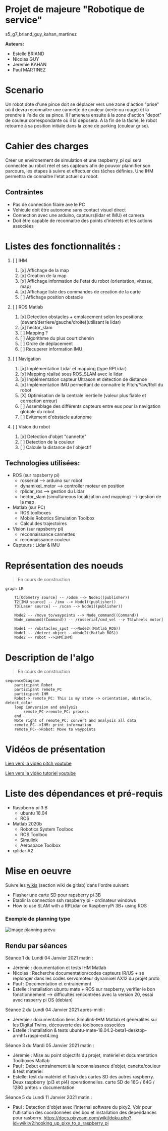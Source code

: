 # Projet de majeure "Robotique de service"
s5_g7_briand_guy_kahan_martinez

<script src="https://gitlab.com/20-21_5ETI_PRJ/Sujet_5__Simulated_robotic_scenario/s5_g7_briand_guy_kahan_martinez/-/blob/master/stl_dir/Assemblage_STL.STL"></script>

**Auteurs:** 

- Estelle BRIAND
- Nicolas GUY
- Jeremie KAHAN
- Paul MARTINEZ

# Scenario 

Un robot doté d'une pince doit se déplacer vers une zone d'action "prise" où il devra reconnaitre une cannette de couleur (verte ou rouge) et la prendre à l'aide de sa pince. Il l'amenera ensuite à la zone d'action "depot" de couleur correspondante où il la déposera. 
A la fin de la tâche, le robot retourne à sa position initiale dans la zone de parking (couleur grise).

# Cahier des charges

Creer un environement de simulation et une raspberry_pi qui sera connectée au robot réel et ses capteurs afin de pouvoir plannifier son parcours, les étapes à suivre et effectuer des tâches définies.
Une IHM permettra de connaitre l'etat actuel du robot.

## Contraintes

- Pas de connection filaire ave le PC
- Vehicule doit être autonome sans contact visuel direct
- Connection avec une arduino, capteurs(lidar et IMU) et camera
- Doit être capable de reconnaitre des points d'interets et les actions associées

# Listes des fonctionnalités :

1. [ ] IHM
    1. [x] Affichage de la map
    2. [x] Creation de la map
    3. [x] Affichage information de l'etat du robot (orientation, vitesse, map)
    4. [x] Affichage liste des commandes de creation de la carte
    5. [ ] Affichage position obstacle

2. [ ] ROS Matlab
    1. [x] Detection obstacles + emplacement selon les positions: (devant/derriere/gauche/droite)(utilisant le lidar)
    2. [x] hector_slam
    3. [ ] Mapping ?
    4. [ ] Algorithme du plus court chemin
    5. [ ] Ordre de déplacement 
    6. [ ] Recuperer information IMU

3. [ ] Navigation
    1. [x] Implémentation Lidar et mapping (type RPLidar)
    2. [x] Mapping réalisé sous ROS_SLAM avec le lidar
    3. [x] Implémentation capteur Ultrason et détection de distance
    4. [x] Implémentation IMU permettant de connaitre le Pitch/Yaw/Roll du robot
    5. [X] Optimisation de la centrale inertielle (valeur plus fiable et correction erreur)
    6. [ ] Assemblage des différents capteurs entre eux pour la navigation globale du robot
    7. [ ] Evitement d'obstacle autonome

4. [ ] Vision du robot
    1. [x] Detection d'objet "cannette"
    2. [ ] Detection de la couleur
    3. [ ] Calcule la distance de l'objectif

## Technologies utilisées:

- ROS (sur rapsberry pi)
    - rosserial --> arduino sur robot
    - dynamixel_motor --> controller moteur en position
    - rplidar_ros --> gestion du Lidar
    - hector_slam (simultaneous localization and mapping) --> gestion de la map 
- Matlab (sur PC)
    - ROS toolboxes
    - Mobile Robotics Simulation Toolbox
    - Calcul des trajectoires
- Vision (sur rapsberry pi)
    - reconnaissance cannettes
    - reconnaissance couleur
- Capteurs : Lidar & IMU

# Représentation des noeuds
> En cours de construction
```mermaid
graph LR

    T1[Odometry source] -- /odom --> Node1((publisher))
    T2[IMU source] -- /imu --> Node1((publisher))
    T3[Laser source] -- /scan --> Node1((publisher))

    Node2 -- /move_to/waypoints --> Node_command((Command))
    Node_command((Command)) -- /rosserial/cmd_vel --> T4[wheels motor]

    Node1 -- /obstacles_spot -->Node2((Matlab_ROS))
    Node1 -- /detect_object -->Node2((Matlab_ROS))
    Node2 -- robot -->IHM[IHM]
```

# Description de l'algo
> En cours de construction
```mermaid
sequenceDiagram
    participant Robot
    participant remote_PC
    participant IHM
    Robot-> remote_PC: This is my state -> orientation, obstacle, detect_color
    loop Conversion and analysis
        remote_PC->remote_PC: process
    end
    Note right of remote_PC: convert and analysis all data
    remote_PC-->IHM: print information
    remote_PC-->Robot: Move to waypoints
```

# Vidéos de présentation

[Lien vers la vidéo pitch youtube](url)

[Lien vers la vidéo tutoriel youtube](url)

# Liste des dépendances et pré-requis

- Raspberry pi 3 B
    - ubuntu 18.04
    - ROS
- Matlab 2020b
    - Robotics System Toolbox
    - ROS Toolbox
    - Simulink
    - Aerospace Toolbox
- rplidar A2 

# Mise en oeuvre
Suivre les [wikis](https://gitlab.com/20-21_5ETI_PRJ/Sujet_5__Simulated_robotic_scenario/s5_g7_briand_guy_kahan_martinez/-/wikis/home) (section wiki de gitlab) dans l'ordre suivant:
- Flasher une carte SD pour rapsberry pi 3B
- Etablir la connection ssh raspberry pi - ordinateur windows
- How to use SLAM with a RPLidar on RaspberryPi 3B+ using ROS

### Exemple de planning type
![Image planning prévu](https://gitlab.com/20-21_5ETI_PRJ/Sujet_5__Simulated_robotic_scenario/s5_g7_briand_guy_kahan_martinez/-/raw/master/autre/Planning-Pr%C3%A9vu.PNG)

## Rendu par séances
Séance 1 du Lundi 04 Janvier 2021 matin :
- Jérémie : documentation et tests IHM Matlab
- Nicolas : Recherche documentation/codes capteurs IR/US + se replonger dans les codes servomoteur dynamixel AX12 du projet proto
- Paul : Documentation et entrainement 
- Estelle : Installation ubuntu mate + ROS sur raspberry, verifier le bon fonctionnement --> difficultés rencontrées avec la version 20, essai avec rasperry pi OS (debian)

Séance 2 du Lundi 04 Janvier 2021 après-midi :
- Jérémie : documentation liens Simulink-IHM Matlab et généralités sur les Digital Twins, découverte des toolboxes associées
- Estelle : Installation & tests ubuntu-mate-18.04.2-beta1-desktop-armhf+raspi-ext4.img 

Séance 3 du Mardi 05 Janvier 2021 matin :
- Jérémie : Mise au point objectifs du projet, matériel et documentation Toolboxes Matlab
- Paul : Debut entrainement à la reconnaissance d'objet, canette/couleur & test materiel
- Estelle: test du matériel et flash des cartes SD des autres raspberry. Deux raspberry (pi3 et pi4) operationnelles.
carte SD de 16G / 64G / 128G prêtes + documentation

Séance 5 du Lundi 11 Janvier 2021 matin :
- Paul : Detection d'objet avec l'internal software du pixy2. Voir pour l'utlisation des coordonnées des box et installation des dependances pour rasberry. https://docs.pixycam.com/wiki/doku.php?id=wiki:v2:hooking_up_pixy_to_a_raspberry_pi
